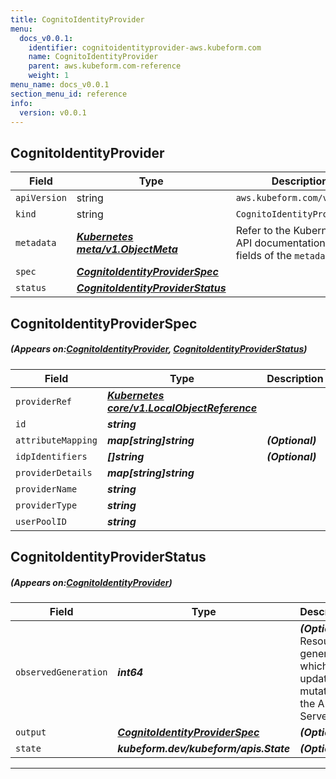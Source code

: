 ```yaml
---
title: CognitoIdentityProvider
menu:
  docs_v0.0.1:
    identifier: cognitoidentityprovider-aws.kubeform.com
    name: CognitoIdentityProvider
    parent: aws.kubeform.com-reference
    weight: 1
menu_name: docs_v0.0.1
section_menu_id: reference
info:
  version: v0.0.1
---
```


## CognitoIdentityProvider
| Field | Type | Description |
| ------ | ----- | ----------- |
| `apiVersion` | string | `aws.kubeform.com/v1alpha1` |
|    `kind` | string | `CognitoIdentityProvider` |
| `metadata` | ***[Kubernetes meta/v1.ObjectMeta](https://kubernetes.io/docs/reference/generated/kubernetes-api/v1.13/#objectmeta-v1-meta)***|Refer to the Kubernetes API documentation for the fields of the `metadata` field.|
| `spec` | ***[CognitoIdentityProviderSpec](#CognitoIdentityProviderSpec)***||
| `status` | ***[CognitoIdentityProviderStatus](#CognitoIdentityProviderStatus)***||
## CognitoIdentityProviderSpec
##### (Appears on:[CognitoIdentityProvider](#CognitoIdentityProvider), [CognitoIdentityProviderStatus](#CognitoIdentityProviderStatus))
| Field | Type | Description |
| ------ | ----- | ----------- |
| `providerRef` | ***[Kubernetes core/v1.LocalObjectReference](https://kubernetes.io/docs/reference/generated/kubernetes-api/v1.13/#localobjectreference-v1-core)***||
| `id` | ***string***||
| `attributeMapping` | ***map[string]string***| ***(Optional)*** |
| `idpIdentifiers` | ***[]string***| ***(Optional)*** |
| `providerDetails` | ***map[string]string***||
| `providerName` | ***string***||
| `providerType` | ***string***||
| `userPoolID` | ***string***||
## CognitoIdentityProviderStatus
##### (Appears on:[CognitoIdentityProvider](#CognitoIdentityProvider))
| Field | Type | Description |
| ------ | ----- | ----------- |
| `observedGeneration` | ***int64***| ***(Optional)*** Resource generation, which is updated on mutation by the API Server.|
| `output` | ***[CognitoIdentityProviderSpec](#CognitoIdentityProviderSpec)***| ***(Optional)*** |
| `state` | ***kubeform.dev/kubeform/apis.State***| ***(Optional)*** |
---
